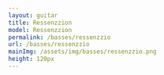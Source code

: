 ```yaml
---
layout: guitar
title: Ressenzzion
model: Ressenzzion
permalink: /basses/ressenzzio
url: /basses/ressenzzio
mainImg: /assets/img/basses/ressenzzio.png
height: 120px
---
```

